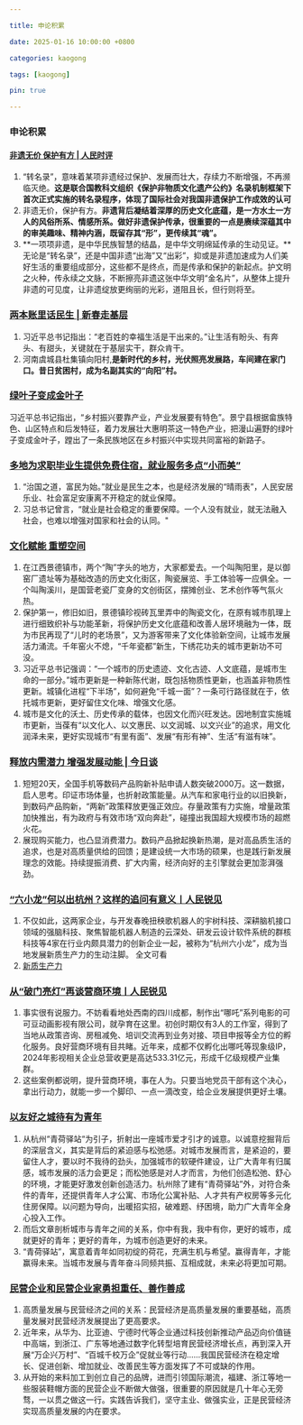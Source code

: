 ```yaml
---

title: 申论积累

date: 2025-01-16 10:00:00 +0800

categories: kaogong

tags: [kaogong]

pin: true

---
```


### 申论积累

#### [非遗无价 保护有方 | 人民时评](https://mp.weixin.qq.com/s/FFRZAQAeKcUffxy6XoGibg)

1. “转名录”，意味着某项非遗经过保护、发展而壮大，存续力不断增强，不再濒临灭绝。**这是联合国教科文组织《保护非物质文化遗产公约》名录机制框架下首次正式实施的转名录程序，体现了国际社会对我国非遗保护工作成效的认可**
2. 非遗无价，保护有方。**非遗背后凝结着深厚的历史文化底蕴，是一方水土一方人的风俗所系、情感所系。做好非遗保护传承，很重要的一点是赓续深蕴其中的审美趣味、精神内涵，既留存其“形”，更传续其“魂”。**
3. **一项项非遗，是中华民族智慧的结晶，是中华文明绵延传承的生动见证。**无论是“转名录”，还是中国非遗“出海”又“出彩”，抑或是非遗加速成为人们美好生活的重要组成部分，这些都不是终点，而是传承和保护的新起点。护文明之火种，传永续之文脉，不断擦亮非遗这张中华文明“金名片”，从整体上提升非遗的可见度，让非遗绽放更绚丽的光彩，道阻且长，但行则将至。

### [两本账里话民生 | 新春走基层](https://mp.weixin.qq.com/s/lCaVIKjBZT4sFFMb024bhQ)

1. 习近平总书记指出：“老百姓的幸福生活是干出来的。”让生活有盼头、有奔头、有甜头，关键就在于基层实干，群众肯干。
2. 河南虞城县杜集镇向阳村,**是新时代的乡村，光伏照亮发展路，车间建在家门口。昔日贫困村，成为名副其实的“向阳”村。**

### [绿叶子变成金叶子](https://mp.weixin.qq.com/s/gK1kaCfwPRQvKuPLMk1wOA)
习近平总书记指出，“乡村振兴要靠产业，产业发展要有特色”。景宁县根据畲族特色、山区特点和后发特征，着力发展壮大惠明茶这一特色产业，把漫山遍野的绿叶子变成金叶子，蹚出了一条民族地区在乡村振兴中实现共同富裕的新路子。

### [多地为求职毕业生提供免费住宿，就业服务多点“小而美”](https://mp.weixin.qq.com/s/wAnYAnw1bwqzqNC7f7Aw1w)
1. “治国之道，富民为始。”就业是民生之本，也是经济发展的“晴雨表”，人民安居乐业、社会富足安康离不开稳定的就业保障。
2. 习总书记曾言，“就业是社会稳定的重要保障。一个人没有就业，就无法融入社会，也难以增强对国家和社会的认同。"

### [文化赋能 重塑空间](https://mp.weixin.qq.com/s/QBw-zmWVpjGM-X8PG13deQ)
1. 在江西景德镇市，两个“陶”字头的地方，大家都爱去。一个叫陶阳里，是以御窑厂遗址等为基础改造的历史文化街区，陶瓷展览、手工体验等一应俱全。一个叫陶溪川，是国营老瓷厂变身的文创街区，摆摊创业、艺术创作等气氛火热。
2. 保护第一，修旧如旧，景德镇珍视砖瓦里弄中的陶瓷文化，在原有城市肌理上进行细致织补与功能革新，将保护历史文化底蕴和改善人居环境融为一体，既为市民再现了“儿时的老场景”，又为游客带来了文化体验新空间，让城市发展活力涌流。千年窑火不熄，“千年瓷都”新生，下绣花功夫的城市更新功不可没。
3. 习近平总书记强调：“一个城市的历史遗迹、文化古迹、人文底蕴，是城市生命的一部分。”城市更新是一种新陈代谢，既包括物质性更新，也涵盖非物质性更新。城镇化进程“下半场”，如何避免“千城一面”？一条可行路径就在于，依托城市更新，更好留住文化味、增强文化感。
4. 城市是文化的沃土、历史传承的载体，也因文化而兴旺发达。因地制宜实施城市更新，当葆有“以文化人、以文惠民、以文润城、以文兴业”的追求，用文化润泽未来，更好实现城市“有里有面”、发展“有形有神”、生活“有滋有味”。

### [释放内需潜力 增强发展动能 | 今日谈](https://mp.weixin.qq.com/s/76wFsJ4sLPCiH2lewbw4hw)
1. 短短20天，全国手机等数码产品购新补贴申请人数突破2000万。这一数据，启人思考。印证市场体量，也折射政策能量。从汽车和家电行业的以旧换新，到数码产品购新，“两新”政策释放更强正效应。存量政策有力实施，增量政策加快推出，有为政府与有效市场“双向奔赴”，碰撞出我国超大规模市场的超燃火花。
2. 展现购买能力，也凸显消费潜力。数码产品掀起换新热潮，是对高品质生活的追求，也是对高质量供给的回馈；是建设统一大市场的硕果，也是践行新发展理念的效能。持续提振消费、扩大内需，经济向好的主引擎就会更加澎湃强劲。

### [“六小龙”何以出杭州？这样的追问有意义丨人民锐见](https://mp.weixin.qq.com/s/RGExbuCTBUWKf7V7oKk2ig)
1. 不仅如此，这两家企业，与开发春晚扭秧歌机器人的宇树科技、深耕脑机接口领域的强脑科技、聚焦智能机器人制造的云深处、研发云设计软件系统的群核科技等4家在行业内颇具潜力的创新企业一起，被称为“杭州六小龙”，成为当地发展新质生产力的生动注脚。    全文可看
2. [新质生产力](https://www.ndrc.gov.cn/wsdwhfz/202402/t20240206_1363980.html)

### [从“破门亮灯”再谈营商环境丨人民锐见](https://mp.weixin.qq.com/s/fUQ2OOTMaJKf5E-ejMmSBQ)
1. 事实很有说服力。不妨看看地处西南的四川成都，制作出“哪吒”系列电影的可可豆动画影视有限公司，就孕育在这里。初创时期仅有3人的工作室，得到了当地从政策咨询、房租减免、培训交流再到业务对接、项目申报等全方位的孵化服务。良好营商环境有目共睹。近年来，成都不仅孵化出哪吒等现象级IP，2024年影视相关企业总营收更是高达533.31亿元，形成千亿级规模产业集群。
2. 这些案例都说明，提升营商环境，事在人为。只要当地党员干部有这个决心，拿出行动力，就能一步一个脚印、一点一滴改变，给企业发展提供更好土壤。

### [以友好之城待有为青年](https://mp.weixin.qq.com/s/fsY1xUGrYPIZnj3KayRZCA)
1. 从杭州“青荷驿站“为引子，折射出一座城市爱才引才的诚意。以诚意挖掘背后的深层含义，其实是背后的紧迫感与松弛感。对城市发展而言，是紧迫的，要留住人才，要以时不我待的劲头，加强城市的软硬件建设，让广大青年有归属感，城市发展的活力会更足；而松弛感是对人才而言，为他们创造松弛、舒心的环境，才能更好激发创新创造活力。杭州除了建有“青荷驿站”外，对符合条件的青年，还提供青年人才公寓、市场化公寓补贴、人才共有产权房等多元化住房保障。以问题为导向，出暖招实招，破难题、纾困境，助力广大青年全身心投入工作。
2. 而后文章剖析城市与青年之间的关系，你中有我，我中有你，更好的城市，成就更好的青年；更好的青年，为城市创造更好的未来。
3. “青荷驿站”，寓意着青年如同初绽的荷花，充满生机与希望。赢得青年，才能赢得未来。当城市发展与青年奋斗同频共振、互相成就，未来必将更加可期。

### [民营企业和民营企业家勇担重任、善作善成](https://mp.weixin.qq.com/s/mg4ENR49CeekdkUv8dyGGw)
1. 高质量发展与民营经济之间的关系：民营经济是高质量发展的重要基础，高质量发展对民营经济发展提出了更高要求。
2. 近年来，从华为、比亚迪、宁德时代等企业通过科技创新推动产品迈向价值链中高端，到浙江、广东等地通过数字化转型培育民营经济增长点，再到深入开展“万企兴万村”、“百城千校万企”促就业等行动……我国民营经济在稳定增长、促进创新、增加就业、改善民生等方面发挥了不可或缺的作用。
3. 从开始的来料加工到创立自己的品牌，进而引领国际潮流，福建、浙江等地一些服装鞋帽方面的民营企业不断做大做强，很重要的原因就是几十年心无旁骛，一以贯之做这一行。实践告诉我们，坚守主业、做强实业，正是民营经济实现高质量发展的内在要求。
